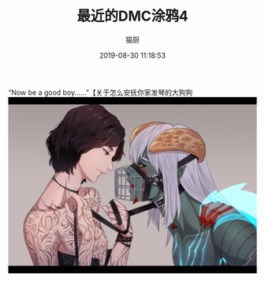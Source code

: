 ﻿---
layout: post
title: 最近的DMC涂鸦4
date: 2019-08-30 11:18:53
updated: 2019-08-30 11:18:53
comments: true
categories: [Photo]
tags: [DMC，N新V，Nero，V，]
author: "猫厨"
description: ""
toc: true
---
“Now be a good boy……”【关于怎么安抚你家发琴的大狗狗
![](https://raw.githubusercontent.com/alicewish/meowchain247/master/NV18.jpg)







